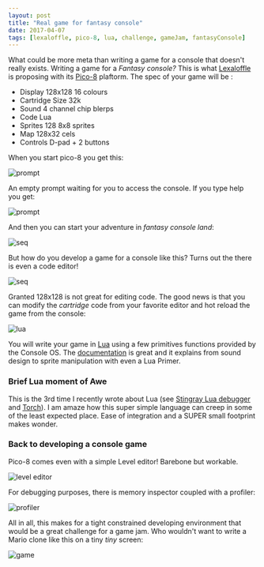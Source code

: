 ```yaml
---
layout: post
title: "Real game for fantasy console"
date: 2017-04-07
tags: [lexaloffle, pico-8, lua, challenge, gameJam, fantasyConsole]
---
```


What could be more meta than writing a game for a console that doesn't really exists. Writing a game for a *Fantasy console?* This is what [Lexaloffle](http://www.lexaloffle.com) is proposing with its [Pico-8](http://www.lexaloffle.com/pico-8.php) plaftorm. The spec of your game will be :

- Display		128x128 16 colours
- Cartridge Size		32k
- Sound		4 channel chip blerps
- Code		Lua
- Sprites		128 8x8 sprites
- Map		128x32 cels
- Controls		D-pad + 2 buttons

When you start pico-8 you get this:

![prompt](../img/pico-8-boot.png)

An empty prompt waiting for you to access the console. If you type help you get:

![prompt](../img/pico-8-help.png)

And then you can start your adventure in *fantasy console land*:

![seq](../img/pico-8-the-run-sequence.gif)

But how do you develop a game for a console like this? Turns out the there is even a code editor!

![seq](../img/pico-8-code.gif)

Granted 128x128 is not great for editing code. The good news is that you can modify the *cartridge* code from your favorite editor and hot reload the game from the console:

![lua](../img/pico-8-lua.png)

You will write your game in [Lua](https://www.lua.org/) using a few primitives functions provided by the Console OS. The [documentation](![seq](../img/pico-8-code.gif)) is great and it explains from sound design to sprite manipulation with even a Lua Primer.

### Brief Lua moment of Awe
This is the 3rd time I recently wrote about Lua (see [Stingray Lua debugger](https://lochrist.github.io/blog/2017-03-25-stingray-lua-debugger) and [Torch](https://lochrist.github.io/blog/2017-04-05-recurrent-neural-networks-and-music)). I am amaze how this super simple language can creep in some of the least expected place. Ease of integration and a SUPER small footprint makes wonder. 

### Back to developing a console game

Pico-8 comes even with a simple Level editor! Barebone but workable.

![level editor](http://www.lexaloffle.com/gfx/p8_jelpi.gif)

For debugging purposes, there is memory inspector coupled with a profiler:

![profiler](http://www.lexaloffle.com/gfx/p8_tracker.gif)

All in all, this makes for a tight constrained developing environment that would be a great challenge for a game jam. Who wouldn't want to write a Mario clone like this on a tiny *tiny* screen:

![game](../img/pico-8-demo-game.gif)